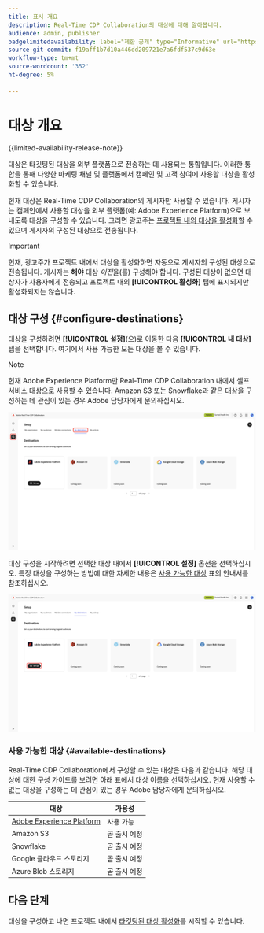 ```yaml
---
title: 표시 개요
description: Real-Time CDP Collaboration의 대상에 대해 알아봅니다.
audience: admin, publisher
badgelimitedavailability: label="제한 공개" type="Informative" url="https://helpx.adobe.com/legal/product-descriptions/real-time-customer-data-platform-collaboration.html newtab=true"
source-git-commit: f19aff1b7d10a446dd209721e7a6fdf537c9d63e
workflow-type: tm+mt
source-wordcount: '352'
ht-degree: 5%

---
```


# 대상 개요

{{limited-availability-release-note}}

대상은 타깃팅된 대상을 외부 플랫폼으로 전송하는 데 사용되는 통합입니다. 이러한 통합을 통해 다양한 마케팅 채널 및 플랫폼에서 캠페인 및 고객 참여에 사용할 대상을 활성화할 수 있습니다.

현재 대상은 Real-Time CDP Collaboration의 게시자만 사용할 수 있습니다. 게시자는 캠페인에서 사용할 대상을 외부 플랫폼(예: Adobe Experience Platform)으로 보내도록 대상을 구성할 수 있습니다. 그러면 광고주는 [프로젝트 내의 대상을 활성화](../collaborate/activate.md)할 수 있으며 게시자의 구성된 대상으로 전송됩니다.

>[!IMPORTANT]
>
>현재, 광고주가 프로젝트 내에서 대상을 활성화하면 자동으로 게시자의 구성된 대상으로 전송됩니다. 게시자는 **해야** 대상 *이전*&#x200B;을(를) 구성해야 합니다. 구성된 대상이 없으면 대상자가 사용자에게 전송되고 프로젝트 내의 **[!UICONTROL 활성화]** 탭에 표시되지만 활성화되지는 않습니다.

## 대상 구성 {#configure-destinations}

대상을 구성하려면 **[!UICONTROL 설정]**(으)로 이동한 다음 **[!UICONTROL 내 대상]** 탭을 선택합니다. 여기에서 사용 가능한 모든 대상을 볼 수 있습니다.

>[!NOTE]
>
> 현재 Adobe Experience Platform만 Real-Time CDP Collaboration 내에서 셀프서비스 대상으로 사용할 수 있습니다. Amazon S3 또는 Snowflake과 같은 대상을 구성하는 데 관심이 있는 경우 Adobe 담당자에게 문의하십시오.

![사용 가능한 대상을 표시하는 설정 작업 영역의 내 대상 탭입니다.](/help/assets/destinations/overview/my-destinations-overview.png)

대상 구성을 시작하려면 선택한 대상 내에서 **[!UICONTROL 설정]** 옵션을 선택하십시오. 특정 대상을 구성하는 방법에 대한 자세한 내용은 [사용 가능한 대상](#available-destinations) 표의 안내서를 참조하십시오.

![Adobe Experience Platform 지정에 대해 [설정] 옵션이 강조 표시된 [내 대상] 작업 영역입니다.](/help/assets/destinations/overview/my-destinations-set-up.png)

### 사용 가능한 대상 {#available-destinations}

Real-Time CDP Collaboration에서 구성할 수 있는 대상은 다음과 같습니다. 해당 대상에 대한 구성 가이드를 보려면 아래 표에서 대상 이름을 선택하십시오. 현재 사용할 수 없는 대상을 구성하는 데 관심이 있는 경우 Adobe 담당자에게 문의하십시오.

| 대상 | 가용성 |
| --- | --- |
| [Adobe Experience Platform](./experience-platform.md) | 사용 가능 |
| Amazon S3 | 곧 출시 예정 |
| Snowflake | 곧 출시 예정 |
| Google 클라우드 스토리지 | 곧 출시 예정 |
| Azure Blob 스토리지 | 곧 출시 예정 |

## 다음 단계

대상을 구성하고 나면 프로젝트 내에서 [타깃팅된 대상 활성화](../collaborate/activate.md)를 시작할 수 있습니다.
